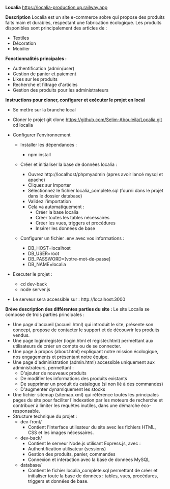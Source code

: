 **Localia**
https://localia-production.up.railway.app


**Description**
Localia est un site e-commerce sobre qui propose des produits faits main et durables, respectant une fabrication écologique.
Les produits disponibles sont principalement des articles de :
- Textiles
- Décoration
- Mobilier

**Fonctionnalités principales :**
- Authentification (admin/user)
- Gestion de panier et paiement
- Likes sur les produits
- Recherche et filtrage d'articles
- Gestion des produits pour les administrateurs

**Instructions pour cloner, configurer et exécuter le projet en local**
- Se mettre sur la branche local
- Cloner le projet
    git clone https://github.com/Selim-Abouleila/Localia.git
    cd localia

- Configurer l'environnement 
    - Installer les dépendances :
        - npm install
    
    - Créer et initialiser la base de données localia :
        - Ouvrez http://localhost/phpmyadmin (apres avoir lancé mysql et apache)
        - Cliquez sur Importer
        - Sélectionnez le fichier localia_complete.sql (fourni dans le projet dans le dossier database)
        - Validez l'importation
        - Cela va automatiquement :
            - Créer la base localia
            - Créer toutes les tables nécessaires
            - Créer les vues, triggers et procédures
            - Insérer les données de base
    
    - Configurer un fichier .env avec vos informations :
        - DB_HOST=localhost
        - DB_USER=root
        - DB_PASSWORD=[votre-mot-de-passe]
        - DB_NAME=localia
    
- Executer le projet : 
    - cd dev-back
    - node server.js
 
- Le serveur sera accessible sur : http://localhost:3000

**Brève description des différentes parties du site :**
Le site Localia se compose de trois parties principales :

- Une page d'accueil (accueil.html) qui introduit le site, présente son concept, propose de contacter le support et de découvrir les produits vendus.
- Une page login/register (login.html et register.html) permettant aux utilisateurs de créer un compte ou de se connecter.
- Une page à propos (about.html) expliquant notre mission écologique, nos engagements et présentant notre équipe.
- Une page d'administration (admin.html) accessible uniquement aux administrateurs, permettant :
    - D'ajouter de nouveaux produits
    - De modifier les informations des produits existants
    - De supprimer un produit du catalogue (si non lié à des commandes)
    - D'augmenter dynamiquement les stocks
- Une fichier sitemap (sitemap.xml) qui référence toutes les principales pages du site pour faciliter l'indexation par les moteurs de recherche et contribuer à limiter les requêtes inutiles, dans une démarche éco-responsable. 
- Structure technique du projet :
    - dev-front/
        - Contient l'interface utilisateur du site avec les fichiers HTML, CSS et les images nécessaires.
    - dev-back/
        - Contient le serveur Node.js utilisant Express.js, avec :
        - Authentification utilisateur (sessions)
        - Gestion des produits, panier, commandes
        - Connexion et interaction avec la base de données MySQL
    - database/
        - Contient le fichier localia_complete.sql permettant de créer et initialiser toute la base de données : tables, vues, procédures, triggers             et données de base.
